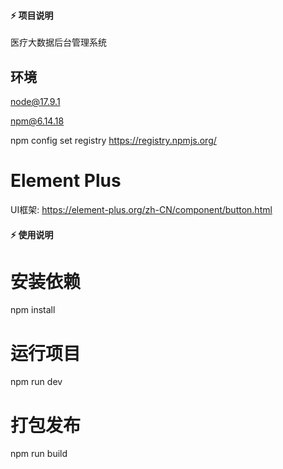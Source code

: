 #### ⚡ 项目说明
医疗大数据后台管理系统

## 环境
node@17.9.1

npm@6.14.18

npm config set registry https://registry.npmjs.org/

# Element Plus
UI框架: https://element-plus.org/zh-CN/component/button.html


#### ⚡ 使用说明

# 安装依赖
npm install

# 运行项目
npm run dev

# 打包发布
npm run build